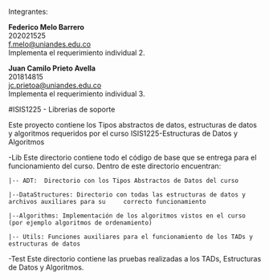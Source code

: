 Integrantes:

<b>Federico Melo Barrero</b> <br> 202021525 <br> f.melo@uniandes.edu.co <br> Implementa el requerimiento individual 2.

<b>Juan Camilo Prieto Avella</b> <br> 201814815 <br> jc.prietoa@uniandes.edu.co <br> Implementa el requerimiento individual 3.

#ISIS1225 - Librerias de soporte

Este proyecto contiene los Tipos abstractos de datos, estructuras de datos y algoritmos requeridos por el curso ISIS1225-Estructuras de Datos y Algoritmos

-Lib
Este directorio contiene todo el código de base que se entrega para el funcionamiento del curso.  Dentro de este directorio encuentran:
    
    |-- ADT:  Directorio con los Tipos Abstractos de Datos del curso

    |--DataStructures: Directorio con todas las estructuras de datos y archivos auxiliares para su     correcto funcionamiento

    |--Algorithms: Implementación de los algoritmos vistos en el curso (por ejemplo algoritmos de ordenamiento)

    |-- Utils: Funciones auxiliares para el funcionamiento de los TADs y estructuras de datos

-Test
Este directorio contiene las pruebas realizadas a los TADs, Estructuras de Datos y Algoritmos.

